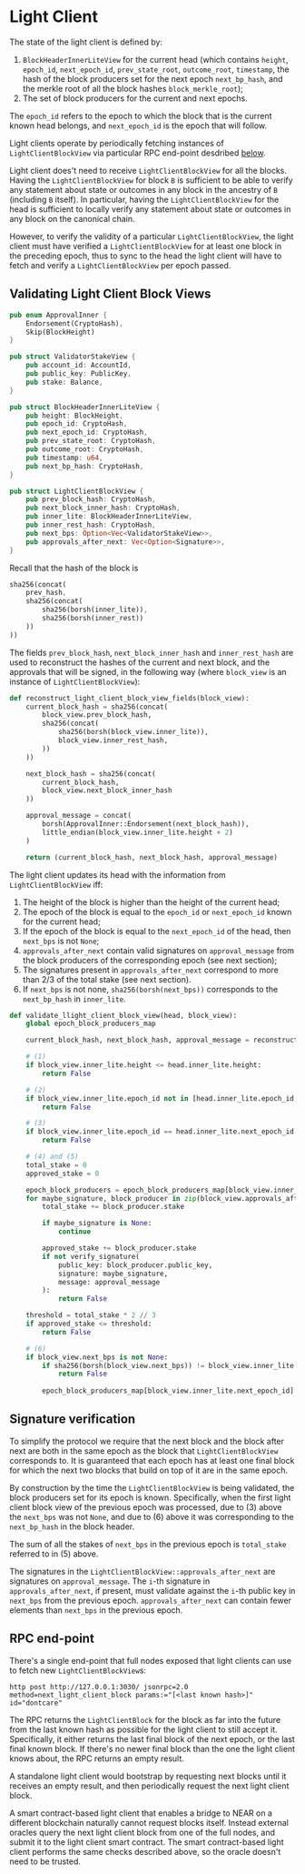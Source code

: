 # Light Client

The state of the light client is defined by:

1. `BlockHeaderInnerLiteView` for the current head (which contains `height`, `epoch_id`, `next_epoch_id`, `prev_state_root`, `outcome_root`, `timestamp`, the hash of the block producers set for the next epoch `next_bp_hash`, and the merkle root of all the block hashes `block_merkle_root`);
2. The set of block producers for the current and next epochs.

The `epoch_id` refers to the epoch to which the block that is the current known head belongs, and `next_epoch_id` is the epoch that will follow.

Light clients operate by periodically fetching instances of `LightClientBlockView` via particular RPC end-point desdribed [below](#rpc-end-point).

Light client does't need to receive `LightClientBlockView` for all the blocks. Having the `LightClientBlockView` for block `B` is sufficient to be able to verify any statement about state or outcomes in any block in the ancestry of `B` (including `B` itself). In particular, having the `LightClientBlockView` for the head is sufficient to locally verify any statement about state or outcomes in any block on the canonical chain.

However, to verify the validity of a particular `LightClientBlockView`, the light client must have verified a `LightClientBlockView` for at least one block in the preceding epoch, thus to sync to the head the light client will have to fetch and verify a `LightClientBlockView` per epoch passed.

## Validating Light Client Block Views

```rust
pub enum ApprovalInner {
    Endorsement(CryptoHash),
    Skip(BlockHeight)
}

pub struct ValidatorStakeView {
    pub account_id: AccountId,
    pub public_key: PublicKey,
    pub stake: Balance,
}

pub struct BlockHeaderInnerLiteView {
    pub height: BlockHeight,
    pub epoch_id: CryptoHash,
    pub next_epoch_id: CryptoHash,
    pub prev_state_root: CryptoHash,
    pub outcome_root: CryptoHash,
    pub timestamp: u64,
    pub next_bp_hash: CryptoHash,
}

pub struct LightClientBlockView {
    pub prev_block_hash: CryptoHash,
    pub next_block_inner_hash: CryptoHash,
    pub inner_lite: BlockHeaderInnerLiteView,
    pub inner_rest_hash: CryptoHash,
    pub next_bps: Option<Vec<ValidatorStakeView>>,
    pub approvals_after_next: Vec<Option<Signature>>,
}
```

Recall that the hash of the block is

```rust
sha256(concat(
    prev_hash,
    sha256(concat(
        sha256(borsh(inner_lite)),
        sha256(borsh(inner_rest))
    ))
))
```

The fields `prev_block_hash`, `next_block_inner_hash` and `inner_rest_hash` are used to reconstruct the hashes of the current and next block, and the approvals that will be signed, in the following way (where `block_view` is an instance of `LightClientBlockView`):

```python
def reconstruct_light_client_block_view_fields(block_view):
    current_block_hash = sha256(concat(
        block_view.prev_block_hash,
        sha256(concat(
            sha256(borsh(block_view.inner_lite)),
            block_view.inner_rest_hash,
        ))
    ))

    next_block_hash = sha256(concat(
        current_block_hash,
        block_view.next_block_inner_hash
    ))

    approval_message = concat(
        borsh(ApprovalInner::Endorsement(next_block_hash)),
        little_endian(block_view.inner_lite.height + 2)
    )

    return (current_block_hash, next_block_hash, approval_message)
```

The light client updates its head with the information from `LightClientBlockView` iff:

1. The height of the block is higher than the height of the current head;
2. The epoch of the block is equal to the `epoch_id` or `next_epoch_id` known for the current head;
3. If the epoch of the block is equal to the `next_epoch_id` of the head, then `next_bps` is not `None`;
4. `approvals_after_next` contain valid signatures on `approval_message` from the block producers of the corresponding epoch (see next section);
5. The signatures present in `approvals_after_next` correspond to more than 2/3 of the total stake (see next section).
6. If `next_bps` is not none, `sha256(borsh(next_bps))` corresponds to the `next_bp_hash` in `inner_lite`.

```python
def validate_llight_client_block_view(head, block_view):
    global epoch_block_producers_map

    current_block_hash, next_block_hash, approval_message = reconstruct_light_client_block_view_fields

    # (1)
    if block_view.inner_lite.height <= head.inner_lite.height:
        return False

    # (2)
    if block_view.inner_lite.epoch_id not in [head.inner_lite.epoch_id, head.inner_lite.next_epoch_id]:
        return False

    # (3)
    if block_view.inner_lite.epoch_id == head.inner_lite.next_epoch_id and block_view.next_bps is None:
        return False

    # (4) and (5)
    total_stake = 0
    approved_stake = 0

    epoch_block_producers = epoch_block_producers_map[block_view.inner_lite.epoch_id]
    for maybe_signature, block_producer in zip(block_view.approvals_after_next, epoch_block_producers):
        total_stake += block_producer.stake

        if maybe_signature is None:
            continue

        approved_stake += block_producer.stake
        if not verify_signature(
            public_key: block_producer.public_key,
            signature: maybe_signature,
            message: approval_message
        ):
            return False

    threshold = total_stake * 2 // 3
    if approved_stake <= threshold:
        return False

    # (6)
    if block_view.next_bps is not None:
        if sha256(borsh(block_view.next_bps)) != block_view.inner_lite.next_bp_hash:
            return False
        
        epoch_block_producers_map[block_view.inner_lite.next_epoch_id] = block_view.next_bps
```

## Signature verification

To simplify the protocol we require that the next block and the block after next are both in the same epoch as the block that `LightClientBlockView` corresponds to. It is guaranteed that each epoch has at least one final block for which the next two blocks that build on top of it are in the same epoch.

By construction by the time the `LightClientBlockView` is being validated, the block producers set for its epoch is known. Specifically, when the first light client block view of the previous epoch was processed, due to (3) above the `next_bps` was not `None`, and due to (6) above it was corresponding to the `next_bp_hash` in the block header.

The sum of all the stakes of `next_bps` in the previous epoch is `total_stake` referred to in (5) above.

The signatures in the `LightClientBlockView::approvals_after_next` are signatures on `approval_message`. The  `i`-th signature in `approvals_after_next`, if present, must validate against the `i`-th public key in `next_bps` from the previous epoch. `approvals_after_next` can contain fewer elements than `next_bps` in the previous epoch.

## RPC end-point

There's a single end-point that full nodes exposed that light clients can use to fetch new `LightClientBlockView`s:

```
http post http://127.0.0.1:3030/ jsonrpc=2.0 method=next_light_client_block params:="[<last known hash>]" id="dontcare"
```

The RPC returns the `LightClientBlock` for the block as far into the future from the last known hash as possible for the light client to still accept it. Specifically, it either returns the last final block of the next epoch, or the last final known block. If there's no newer final block than the one the light client knows about, the RPC returns an empty result.

A standalone light client would bootstrap by requesting next blocks until it receives an empty result, and then periodically request the next light client block.

A smart contract-based light client that enables a bridge to NEAR on a different blockchain naturally cannot request blocks itself. Instead external oracles query the next light client block from one of the full nodes, and submit it to the light client smart contract. The smart contract-based light client performs the same checks described above, so the oracle doesn't need to be trusted.
